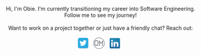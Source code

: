 <p align="center"><span>Hi, I'm Obie. I'm currently transitioning my career into Software Engineering. Follow me to see my journey!</span><br><br><span>Want to work on a project together or just have a friendly chat? Reach out:</span><br><br>
    <a href="Https://www.twitter.com/ObieMunoz" rel="noopener" target="_blank"><img height="30" src="./twitter.png"></a>&nbsp;&nbsp;
    <a href="https://obiemunoz.github.io/phase-0-personal-page/" rel="noopener" target="_blank"><img height="30" src="./OM.png"></a>&nbsp;&nbsp;
    <a href="https://www.linkedin.com/in/obedmunozjr/" rel="noopener" target="_blank"><img height="30" src="./linkedin.png"></a>&nbsp;&nbsp;
</p>
